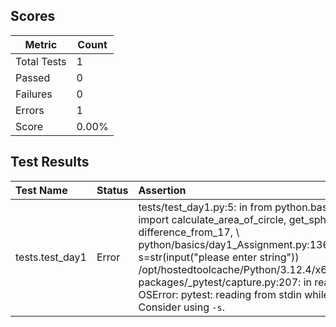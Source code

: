 ## Scores

| Metric      | Count |
|-------------|-------|
| Total Tests | 1     |
| Passed      | 0     |
| Failures    | 0     |
| Errors      | 1     |
| Score       | 0.00% |

## Test Results

| Test Name       | Status   | Assertion                                                                                                                                                                                                                                                                                                                                                                                                                                           |
|:----------------|:---------|:----------------------------------------------------------------------------------------------------------------------------------------------------------------------------------------------------------------------------------------------------------------------------------------------------------------------------------------------------------------------------------------------------------------------------------------------------|
| tests.test_day1 | Error    | tests/test_day1.py:5: in <module>   from python.basics.day1_Assignment import calculate_area_of_circle, get_sphere_volume, difference_from_17, \ python/basics/day1_Assignment.py:136: in <module>   s=str(input("please enter string")) /opt/hostedtoolcache/Python/3.12.4/x64/lib/python3.12/site-packages/_pytest/capture.py:207: in read   raise OSError( E  OSError: pytest: reading from stdin while output is captured! Consider using `-s`. |
